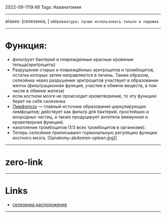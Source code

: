 2022-09-1119:48
Tags: #ааанатомия

---
aliases: [cелезенка, ] `аббревиатура; лучше использовать только в падежах`

---
# Функция:
- фильтрует бактерий и поврежденные красные кровяные тельца(эритроциты) 
- Разрушение старых и повреждённых эритроцитов и тромбоцитов, остатки которых затем направляются в печень. Таким образом, селезёнка через разрушение эритроцитов участвует в образовании желчи (фильтрационная функция, участие в обмене веществ, в том числе в обмене железа)
- если костном мозге не происходит кроветворение, то эту функцию берет на себя селезенка
- [Лимфопоэз](https://ru.wikipedia.org/wiki/%D0%9B%D0%B8%D0%BC%D1%84%D0%BE%D1%86%D0%B8%D1%82%D0%BE%D0%BF%D0%BE%D1%8D%D0%B7) — главный источник образования циркулирующих лимфоцитов; действует как фильтр для бактерий, простейших и инородных частиц, а также продуцирует антитела (иммунная и кроветворная функции).
- накопление тромбоцитов (1/3 всех тромбоцитов в организме).
- Теперь селезёнке приписывают гормональную регуляцию функции костного мозга. 
![[anatomy-abdomen-spleen.jpg]]



---
# zero-link


---
# Links
- [селезенка расположение](https://www.youtube.com/watch?v=YAKosPFOG3g)


---
